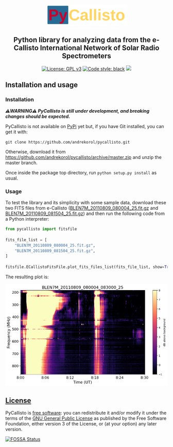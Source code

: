 <p align="center"><img src="assets/img/pycallisto_logo_200px.png" alt="PyCallisto Logo" style="width: 50%; height: 50%;" /></p>

<h2 align="center">Python library for analyzing data from the e-Callisto International Network of Solar Radio Spectrometers</h1>

<p align="center">
<a href="https://github.com/andrekorol/pycallisto/blob/master/LICENSE"><img alt="License: GPL v3" src="https://img.shields.io/badge/License-GPLv3-blue.svg" /></a>
<a href="https://github.com/psf/black"><img alt="Code style: black" src="https://img.shields.io/badge/code%20style-black-000000.svg"></a>
<a href="https://app.fossa.com/projects/git%2Bgithub.com%2Fandrekorol%2Fpycallisto?ref=badge_shield" alt="FOSSA Status"><img src="https://app.fossa.com/api/projects/git%2Bgithub.com%2Fandrekorol%2Fpycallisto.svg?type=shield"/></a>
</p>

## Installation and usage

### Installation

**_⚠️WARNING⚠️ PyCallisto is still under development, and breaking changes should be expected._**

PyCallisto is not available on [PyPi](https://pypi.org/) yet but, if you have Git installed, you can get it with:

`git clone https://github.com/andrekorol/pycallisto.git`

Otherwise, download it from https://github.com/andrekorol/pycallisto/archive/master.zip and unzip the master branch.

Once inside the package top directory, run `python setup.py install` as usual.

### Usage

To test the library and its simplicity with some sample data, download these two FITS files from e-Callisto ([BLEN7M_20110809_080004_25.fit.gz](http://soleil80.cs.technik.fhnw.ch/solarradio/data/2002-20yy_Callisto/2011/08/09/BLEN7M_20110809_080004_25.fit.gz) and [BLEN7M_20110809_081504_25.fit.gz](http://soleil80.cs.technik.fhnw.ch/solarradio/data/2002-20yy_Callisto/2011/08/09/BLEN7M_20110809_081504_25.fit.gz)) and then run the following code from a Python interpreter:

```Python
from pycallisto import fitsfile

fits_file_list = [
    "BLEN7M_20110809_080004_25.fit.gz",
    "BLEN7M_20110809_081504_25.fit.gz",
]

fitsfile.ECallistoFitsFile.plot_fits_files_list(fits_file_list, show=True)
```

The resulting plot is:

<p align="center"><img src="assets/img/BLEN7M_20110809_080004_083000_25.png" alt="BLEN7M_20110809_080004_083000_25.png" /></p>

## [License](https://github.com/andrekorol/pycallisto/blob/master/LICENSE)

PyCallisto is [free software](https://www.gnu.org/philosophy/free-sw.en.html): you can redistribute it and/or modify
it under the terms of the [GNU General Public License](<https://tldrlegal.com/license/gnu-general-public-license-v3-(gpl-3)>) as published by
the Free Software Foundation, either version 3 of the License, or
(at your option) any later version.

[![FOSSA Status](https://app.fossa.com/api/projects/git%2Bgithub.com%2Fandrekorol%2Fpycallisto.svg?type=large)](https://app.fossa.com/projects/git%2Bgithub.com%2Fandrekorol%2Fpycallisto?ref=badge_large)
